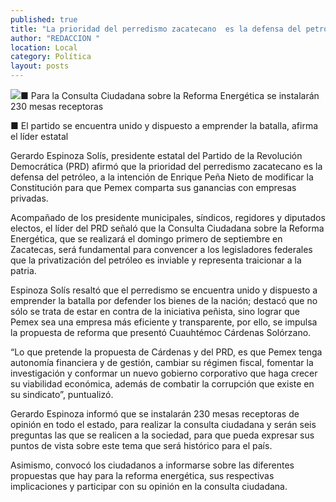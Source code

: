```yaml
---
published: true
title: "La prioridad del perredismo zacatecano  es la defensa del petróleo: Espinoza"
author: "REDACCION "
location: Local
category: Política
layout: posts
---
```


![](http://i.imgur.com/JAih6s5m.jpg)■ Para la Consulta Ciudadana sobre la Reforma Energética se instalarán 230 mesas receptoras

■ El partido se encuentra unido y dispuesto a emprender la batalla, afirma el líder estatal

Gerardo Espinoza Solís, presidente estatal del Partido de la Revolución Democrática (PRD) afirmó que la prioridad del perredismo zacatecano es la defensa del petróleo, a la intención de Enrique Peña Nieto de modificar la Constitución para que Pemex comparta sus ganancias con empresas privadas.

Acompañado de los presidente municipales, síndicos, regidores y diputados electos, el líder del PRD señaló que la Consulta Ciudadana sobre la Reforma Energética, que se realizará el domingo primero de septiembre en Zacatecas, será fundamental para convencer a los legisladores federales que la privatización del petróleo es inviable y representa traicionar a la patria.

Espinoza Solís resaltó que el perredismo se encuentra unido y dispuesto a emprender la batalla por defender los bienes de la nación; destacó que no sólo se trata de estar en contra de la iniciativa peñista, sino lograr que Pemex sea una empresa más eficiente y transparente, por ello, se impulsa la propuesta de reforma que presentó Cuauhtémoc Cárdenas Solórzano.

“Lo que pretende la propuesta de Cárdenas y del PRD, es que Pemex tenga autonomía financiera y de gestión, cambiar su régimen fiscal, fomentar la investigación y conformar un nuevo gobierno corporativo que haga crecer su viabilidad económica, además de combatir la corrupción que existe en su sindicato”, puntualizó.

Gerardo Espinoza informó que se instalarán 230 mesas receptoras de opinión en todo el estado, para realizar la consulta ciudadana y serán seis preguntas las que se realicen a la sociedad, para que pueda expresar sus puntos de vista sobre este tema que será histórico para el país.

Asimismo, convocó los ciudadanos a informarse sobre las diferentes propuestas que hay para la reforma energética, sus respectivas implicaciones y participar con su opinión en la consulta ciudadana.
